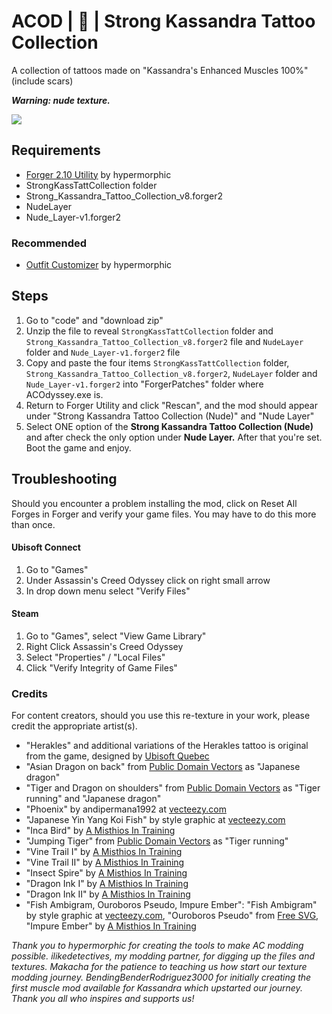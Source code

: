 # ACOD | 🔞 | Strong Kassandra Tattoo Collection
A collection of tattoos made on "Kassandra's Enhanced Muscles 100%" (include scars)

<b><i>Warning: nude texture.</i></b>

<img src="https://imgur.com/nUXX1t8.png">

Requirements
------
- <a href="https://www.nexusmods.com/assassinscreedodyssey/mods/42">Forger 2.10 Utility</a> by hypermorphic
- StrongKassTattCollection folder
- Strong_Kassandra_Tattoo_Collection_v8.forger2
- NudeLayer
- Nude_Layer-v1.forger2

### Recommended
- <a href="https://www.nexusmods.com/assassinscreedodyssey/mods/85">Outfit Customizer</a> by hypermorphic

Steps
------
1) Go to "code" and "download zip"
2) Unzip the file to reveal `StrongKassTattCollection` folder and `Strong_Kassandra_Tattoo_Collection_v8.forger2` file and `NudeLayer` folder and `Nude_Layer-v1.forger2` file
3) Copy and paste the four items `StrongKassTattCollection` folder, `Strong_Kassandra_Tattoo_Collection_v8.forger2`, `NudeLayer` folder and `Nude_Layer-v1.forger2` into "ForgerPatches" folder where ACOdyssey.exe is.
4) Return to Forger Utility and click "Rescan", and the mod should appear under "Strong Kassandra Tattoo Collection (Nude)" and "Nude Layer"
5) Select ONE option of the **Strong Kassandra Tattoo Collection (Nude)** and after check the only option under **Nude Layer.** After that you're set. Boot the game and enjoy.

Troubleshooting
------
Should you encounter a problem installing the mod, click on Reset All Forges in Forger and verify your game files. You may have to do this more than once.

#### Ubisoft Connect
1) Go to "Games"
2) Under Assassin's Creed Odyssey click on right small arrow
3) In drop down menu select "Verify Files"

#### Steam
1) Go to "Games", select "View Game Library"
2) Right Click Assassin's Creed Odyssey
3) Select "Properties" / "Local Files"
4) Click "Verify Integrity of Game Files"

### Credits
For content creators, should you use this re-texture in your work, please credit the appropriate artist(s).
- "Herakles" and additional variations of the Herakles tattoo is original from the game, designed by <a href="http://ubisoft.com">Ubisoft Quebec</a>
- "Asian Dragon on back" from <a href="http://publicdomainvectors.org">Public Domain Vectors</a> as "Japanese dragon"
- "Tiger and Dragon on shoulders" from <a href="http://publicdomainvectors.org">Public Domain Vectors</a> as "Tiger running" and "Japanese dragon"
- "Phoenix" by andipermana1992 at <a href="http://vecteezy.com">vecteezy.com</a>
- "Japanese Yin Yang Koi Fish" by style graphic at <a href="http://vecteezy.com">vecteezy.com</a>
- "Inca Bird" by <a href="http://amisthiosintraining.com">A Misthios In Training</a>
- "Jumping Tiger" from <a href="http://publicdomainvectors.org">Public Domain Vectors</a> as "Tiger running"
- "Vine Trail I" by <a href="http://amisthiosintraining.com">A Misthios In Training</a>
- "Vine Trail II" by <a href="http://amisthiosintraining.com">A Misthios In Training</a>
- "Insect Spire" by <a href="http://amisthiosintraining.com">A Misthios In Training</a>
- "Dragon Ink I" by <a href="http://amisthiosintraining.com">A Misthios In Training</a>
- "Dragon Ink II" by <a href="http://amisthiosintraining.com">A Misthios In Training</a>
- "Fish Ambigram, Ouroboros Pseudo, Impure Ember": "Fish Ambigram" by style graphic at <a href="http://vecteezy.com">vecteezy.com</a>, "Ouroboros Pseudo" from <a href="http://freesvg.org">Free SVG</a>, "Impure Ember" by <a href="http://amisthiosintraining.com">A Misthios In Training</a>

*Thank you to hypermorphic for creating the tools to make AC modding possible. ilikedetectives, my modding partner, for digging up the files and textures. Makacha for the patience to teaching us how start our texture modding journey. BendingBenderRodriguez3000 for initially creating the first muscle mod available for Kassandra which upstarted our journey. Thank you all who inspires and supports us!*
